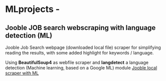 # MLprojects - 

## Jooble JOB search webscraping with language detection (ML)
Jooble Job Search webpage (downloaded local file) scraper for simplifying reading
 the results, with some added highlight for keywords / language.

Using **BeautifulSoup4** as webfile scraper and **langdetect** a language detection (Machine learning, based on a Google ML) module 
[Jooble local scraper with ML](jooble/README.md)
